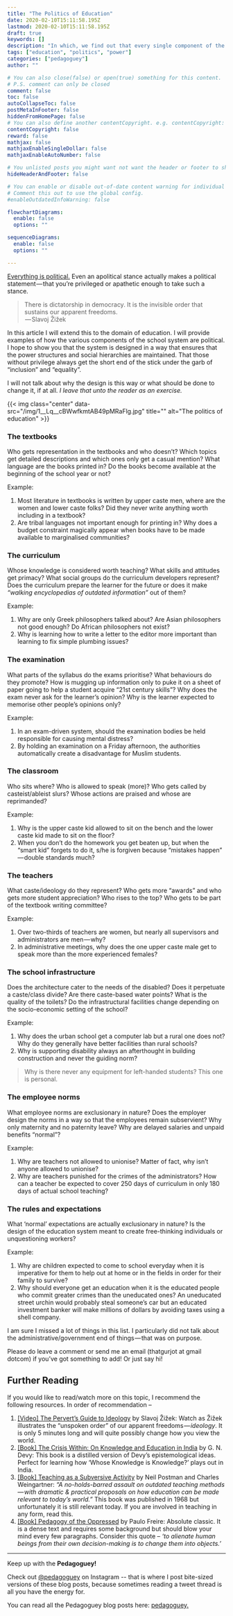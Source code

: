 ```yaml
---
title: "The Politics of Education"
date: 2020-02-10T15:11:58.195Z
lastmod: 2020-02-10T15:11:58.195Z
draft: true
keywords: []
description: "In which, we find out that every single component of the school system is political. And that’s why it is so resistant to change."
tags: ["education", "politics", "power"]
categories: ["pedagoguey"]
author: ""

# You can also close(false) or open(true) something for this content.
# P.S. comment can only be closed
comment: false
toc: false
autoCollapseToc: false
postMetaInFooter: false
hiddenFromHomePage: false
# You can also define another contentCopyright. e.g. contentCopyright: "This is another copyright."
contentCopyright: false
reward: false
mathjax: false
mathjaxEnableSingleDollar: false
mathjaxEnableAutoNumber: false

# You unlisted posts you might want not want the header or footer to show
hideHeaderAndFooter: false

# You can enable or disable out-of-date content warning for individual post.
# Comment this out to use the global config.
#enableOutdatedInfoWarning: false

flowchartDiagrams:
  enable: false
  options: ""

sequenceDiagrams: 
  enable: false
  options: ""

---
```

[Everything is political.](https://en.wikipedia.org/wiki/The_personal_is_political) Even an apolitical stance actually makes a political statement — that you’re privileged or apathetic enough to take such a stance.
<!--more-->
> There is dictatorship in democracy. It is the invisible order that sustains our apparent freedoms.   
>  — Slavoj Žižek

In this article I will extend this to the domain of education. I will provide examples of how the various components of the school system are political. I hope to show you that the system is designed in a way that ensures that the power structures and social hierarchies are maintained. That those without privilege always get the short end of the stick under the garb of “inclusion” and “equality”.

I will not talk about why the design is this way or what should be done to change it, if at all. _I leave that unto the reader as an exercise._

{{< img class="center" data-src="/img/1__Lq__cBWwfkmtAB49pMRaFlg.jpg" title="" alt="The politics of education" >}}

### The textbooks

Who gets representation in the textbooks and who doesn’t? Which topics get detailed descriptions and which ones only get a casual mention? What language are the books printed in? Do the books become available at the beginning of the school year or not?

Example:

1.  Most literature in textbooks is written by upper caste men, where are the women and lower caste folks? Did they never write anything worth including in a textbook?
2.  Are tribal languages not important enough for printing in? Why does a budget constraint magically appear when books have to be made available to marginalised communities?

### The curriculum

Whose knowledge is considered worth teaching? What skills and attitudes get primacy? What social groups do the curriculum developers represent? Does the curriculum prepare the learner for the future or does it make _“walking encyclopedias of outdated information”_ out of them?

Example:

1.  Why are only Greek philosophers talked about? Are Asian philosophers not good enough? Do African philosophers not exist?
2.  Why is learning how to write a letter to the editor more important than learning to fix simple plumbing issues?

### The examination

What parts of the syllabus do the exams prioritise? What behaviours do they promote? How is mugging up information only to puke it on a sheet of paper going to help a student acquire “21st century skills”? Why does the exam never ask for the learner’s opinion? Why is the learner expected to memorise other people’s opinions only?

Example:

1.  In an exam-driven system, should the examination bodies be held responsible for causing mental distress?
2.  By holding an examination on a Friday afternoon, the authorities automatically create a disadvantage for Muslim students.

### The classroom

Who sits where? Who is allowed to speak (more)? Who gets called by casteist/ableist slurs? Whose actions are praised and whose are reprimanded?

Example:

1.  Why is the upper caste kid allowed to sit on the bench and the lower caste kid made to sit on the floor?
2.  When you don’t do the homework you get beaten up, but when the “smart kid” forgets to do it, s/he is forgiven because “mistakes happen” — double standards much?

### The teachers

What caste/ideology do they represent? Who gets more “awards” and who gets more student appreciation? Who rises to the top? Who gets to be part of the textbook writing committee?

Example:

1.  Over two-thirds of teachers are women, but nearly all supervisors and administrators are men — why?
2.  In administrative meetings, why does the one upper caste male get to speak more than the more experienced females?

### The school infrastructure

Does the architecture cater to the needs of the disabled? Does it perpetuate a caste/class divide? Are there caste-based water points? What is the quality of the toilets? Do the infrastructural facilities change depending on the socio-economic setting of the school?

Example:

1.  Why does the urban school get a computer lab but a rural one does not? Why do they generally have better facilities than rural schools?
2.  Why is supporting disability always an afterthought in building construction and never the guiding norm?

> Why is there never any equipment for left-handed students? This one is personal.

### The employee norms

What employee norms are exclusionary in nature? Does the employer design the norms in a way so that the employees remain subservient? Why only maternity and no paternity leave? Why are delayed salaries and unpaid benefits “normal”?

Example:

1.  Why are teachers not allowed to unionise? Matter of fact, why isn’t anyone allowed to unionise?
2.  Why are teachers punished for the crimes of the administrators? How can a teacher be expected to cover 250 days of curriculum in only 180 days of actual school teaching?

### The rules and expectations

What ‘normal’ expectations are actually exclusionary in nature? Is the design of the education system meant to create free-thinking individuals or unquestioning workers?

Example:

1.  Why are children expected to come to school everyday when it is imperative for them to help out at home or in the fields in order for their family to survive?
2.  Why should everyone get an education when it is the educated people who commit greater crimes than the uneducated ones? An uneducated street urchin would probably steal someone’s car but an educated investment banker will make millions of dollars by avoiding taxes using a shell company.

I am sure I missed a lot of things in this list. I particularly did not talk about the administrative/government end of things — that was on purpose.

Please do leave a comment or send me an email (thatgurjot at gmail dotcom) if you’ve got something to add! Or just say hi!

## Further Reading

If you would like to read/watch more on this topic, I recommend the following resources. In order of recommendation –

1.  [\[Video\] The Pervert’s Guide to Ideology](https://www.youtube.com/watch?v=TVwKjGbz60k) by Slavoj Žižek: Watch as Žižek illustrates the “unspoken order” of our apparent freedoms — _ideology_. It is only 5 minutes long and will quite possibly change how you view the world.
2.  [\[Book\] The Crisis Within: On Knowledge and Education in India](https://www.goodreads.com/book/show/35699182-the-crisis-within) by G. N. Devy: This book is a distilled version of Devy’s epistemological ideas. Perfect for learning how ‘Whose Knowledge is Knowledge?’ plays out in India.
3.  [\[Book\] Teaching as a Subversive Activity](https://www.goodreads.com/book/show/79681.Teaching_as_a_Subversive_Activity) by Neil Postman and Charles Weingartner: _“A no-holds-barred assault on outdated teaching methods — with dramatic & practical proposals on how education can be made relevant to today’s world.”_ This book was published in 1968 but unfortunately it is still relevant today. If you are involved in teaching in any form, read this.
4.  [\[Book\] Pedagogy of the Oppressed](https://www.goodreads.com/book/show/72657.Pedagogy_of_the_Oppressed) by Paulo Freire: Absolute classic. It is a dense text and requires some background but should blow your mind every few paragraphs. Consider this quote – _‘to alienate human beings from their own decision-making is to change them into objects.’_

---

Keep up with the **Pedagoguey!**

Check out [@pedagoguey](https://www.instagram.com/pedagoguey/) on Instagram -- that is where I post bite-sized versions of these blog posts, because sometimes reading a tweet thread is all you have the energy for.

You can read all the Pedagoguey blog posts here: [pedagoguey.](/categories/pedagoguey/)